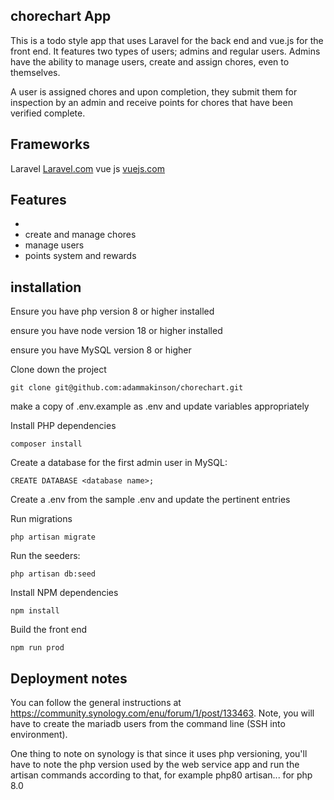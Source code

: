 ## chorechart App

This is a todo style app that uses Laravel for the back end and vue.js for the front end.
It features two types of users; admins and regular users. Admins have the ability to manage
users, create and assign chores, even to themselves.

A user is assigned chores and upon completion, they submit them for inspection
by an admin and receive points for chores that have been verified complete.

## Frameworks
Laravel <a href="https://www.laravel.com">Laravel.com</a>
vue js <a href="https://www.vuejs.com">vuejs.com</a>

## Features
* 
* create and manage chores
* manage users
* points system and rewards

## installation
Ensure you have php version 8 or higher installed


ensure you have node version 18 or higher installed


ensure you have MySQL version 8 or higher


Clone down the project
```
git clone git@github.com:adammakinson/chorechart.git
```

make a copy of .env.example as .env and update variables appropriately

Install PHP dependencies
```
composer install
```

Create a database for the first admin user in MySQL:
```
CREATE DATABASE <database name>;
```

Create a .env from the sample .env and update the pertinent entries


Run migrations
```
php artisan migrate
```

Run the seeders:
```
php artisan db:seed
```

Install NPM dependencies
```
npm install
```

Build the front end
```
npm run prod
```


## Deployment notes

You can follow the general instructions at https://community.synology.com/enu/forum/1/post/133463. Note, you will have to create the mariadb users from the
command line (SSH into environment).

One thing to note on synology is that since it uses php versioning, you'll
have to note the php version used by the web service app and run the artisan
commands according to that, for example php80 artisan... for php 8.0
